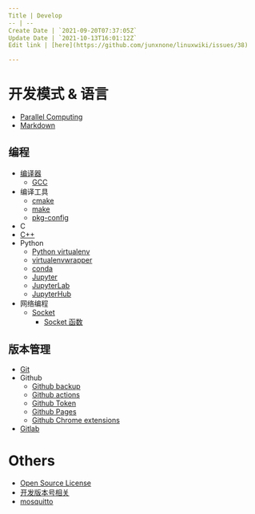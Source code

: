 ```yaml
---
Title | Develop
-- | --
Create Date | `2021-09-20T07:37:05Z`
Update Date | `2021-10-13T16:01:12Z`
Edit link | [here](https://github.com/junxnone/linuxwiki/issues/38)

---
```

# 开发模式 & 语言

- [Parallel Computing](/Parallel_Computing)
- [Markdown](./Markdown)



## 编程
- [编译器](/Compiler)
  - [GCC](/GCC)
- 编译工具
  - [cmake](./cmake)
  - [make](./Make)
  - [pkg-config](/pkg_config)
- C
- [C++](/CPP)
- Python
  - [Python virtualenv](./Python_virtualenv)
  - [virtualenvwrapper](./virtualenvwrapper)
  - [conda](./conda)
  - [Jupyter](./Jupyter)
  - [JupyterLab](./JupyterLab)
  - [JupyterHub](./JupyterHub)
- 网络编程
  - [Socket](/Socket)
    - [Socket 函数](/Socket_Function)

## 版本管理
- [Git](./Git)
- Github
  - [Github backup](./Github_backup)
  - [Github actions](./Github_actions)
  - [Github Token](./Github_Token)
  - [Github Pages](./Github_Pages)
  - [Github Chrome extensions](./Github_Chrome_extensions)
- [Gitlab](./Gitlab)

# Others
- [Open Source License](./Open_Source_License)
- [开发版本号相关](/Version)
- [mosquitto](./mosquitto)


